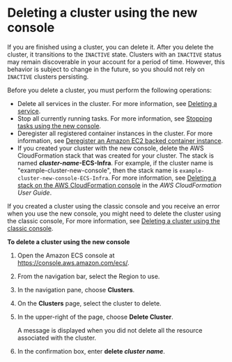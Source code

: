 # Deleting a cluster using the new console<a name="delete_cluster-new-console"></a>

If you are finished using a cluster, you can delete it\. After you delete the cluster, it transitions to the `INACTIVE` state\. Clusters with an `INACTIVE` status may remain discoverable in your account for a period of time\. However, this behavior is subject to change in the future, so you should not rely on `INACTIVE` clusters persisting\.

Before you delete a cluster, you must perform the following operations:
+ Delete all services in the cluster\. For more information, see [Deleting a service](delete-service.md)\.
+ Stop all currently running tasks\. For more information, see [Stopping tasks using the new console](stop-task-console-v2.md)\.
+ Deregister all registered container instances in the cluster\. For more information, see [Deregister an Amazon EC2 backed container instance](deregister_container_instance.md)\.
+ If you created your cluster with the new console, delete the AWS CloudFormation stack that was created for your cluster\. The stack is named ***cluster\-name*\-ECS\-Infra**\. For example, if the cluster name is "example\-cluster\-new\-console", then the stack name is `example-cluster-new-console-ECS-Infra`\. For more information, see [Deleting a stack on the AWS CloudFormation console](https://docs.aws.amazon.com/AWSCloudFormation/latest/UserGuide/cfn-console-delete-stack.html) in the *AWS CloudFormation User Guide*\.

If you created a cluster using the classic console and you receive an error when you use the new console, you might need to delete the cluster using the classic console, For more information, see [Deleting a cluster using the classic console](delete_cluster.md)\.

**To delete a cluster using the new console**

1. Open the Amazon ECS console at [https://console\.aws\.amazon\.com/ecs/](https://console.aws.amazon.com/ecs/)\.

1. From the navigation bar, select the Region to use\.

1. In the navigation pane, choose **Clusters**\.

1. On the **Clusters** page, select the cluster to delete\.

1. In the upper\-right of the page, choose **Delete Cluster**\. 

   A message is displayed when you did not delete all the resource associated with the cluster\.

1. In the confirmation box, enter **delete *cluster name***\.